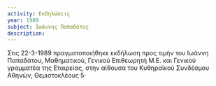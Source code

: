 ```yaml
---
activity: Εκδηλώσεις
year: 1989
subject: Ιωάννης Παπαδάτος
description: 
---
```


Στις 22-3-1989 πραγματοποιήθηκε εκδήλωση προς τιμήν του Ιωάννη Παπαδάτου, Μαθηματικού, Γενικού Επιθεωρητή Μ.Ε. και Γενικού γραμματέα της Εταιρείας, στην αίθουσα του Κυθηραϊκού Συνδέσμου Αθηνών, Θεμιστοκλέους 5·
